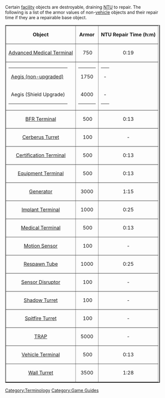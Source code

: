 Certain [facility](facility "wikilink") objects are destroyable,
draining [NTU](NTU "wikilink") to repair. The following is a list of the
armor values of non-[vehicle](vehicle "wikilink") objects and their
repair time if they are a repairable base object.

<table border="2">
<tr>
<td align="center">

<b>Object</b>

</td>
<td align="center">

<b>Armor</b>

</td>
<td align="center">

<b>NTU Repair Time (h:m)</b>

</td>
</tr>
<tr>
<td align="center">

[Advanced Medical Terminal](Advanced_Medical_Terminal "wikilink")

</td>
<td align="center">

 750

</td>
<td align="center">

0:19

</td>
</tr>
<tr>
<td align="center">
<table>
<tr>
<td>

[Aegis (non-upgraded)](Aegis_Shield_Generator "wikilink")

</td>
</tr>
<tr>
<td>

Aegis (Shield Upgrade)

</td>
</tr>
</table>
</td>
<td>
<table>
<tr>
<td align="center">

1750

</td>
</tr>
<tr>
<td align="center">

4000

</td>
</tr>
</table>
</td>
<td align="center">
<table>
<tr>
<td>

\-

</td>
</tr>
<tr>
<td>

\-

</td>
</tr>
</table>
</td>
</tr>
<tr>
<td align="center">

[BFR Terminal](BFR_Terminal "wikilink")

</td>
<td align="center">

 500

</td>
<td align="center">

0:13

</td>
</tr>
<tr>
<td align="center">

[Cerberus Turret](Cerberus_Turret "wikilink")

</td>
<td align="center">

 100

</td>
<td align="center">

\-

</td>
</tr>
<tr>
<td align="center">

[Certification Terminal](Certification_Terminal "wikilink")

</td>
<td align="center">

 500

</td>
<td align="center">

0:13

</td>
</tr>
<tr>
<td align="center">

[Equipment Terminal](Equipment_Terminal "wikilink")

</td>
<td align="center">

 500

</td>
<td align="center">

0:13

</td>
</tr>
<tr>
<td align="center">

[Generator](Generator "wikilink")

</td>
<td align="center">

3000

</td>
<td align="center">

1:15

</td>
</tr>
<tr>
<td align="center">

[Implant Terminal](Implant_Terminal "wikilink")

</td>
<td align="center">

1000

</td>
<td align="center">

0:25

</td>
</tr>
<tr>
<td align="center">

[Medical Terminal](Medical_Terminal "wikilink")

</td>
<td align="center">

 500

</td>
<td align="center">

0:13

</td>
</tr>
<tr>
<td align="center">

[Motion Sensor](ACE#Motion_Sensor_Alarm "wikilink")

</td>
<td align="center">

 100

</td>
<td align="center">

\-

</td>
</tr>
<tr>
<td align="center">

[Respawn Tube](Respawn_Tube "wikilink")

</td>
<td align="center">

1000

</td>
<td align="center">

0:25

</td>
</tr>
<tr>
<td align="center">

[Sensor Disruptor](Sensor_Disruptor "wikilink")

</td>
<td align="center">

 100

</td>
<td align="center">

\-

</td>
</tr>
<tr>
<td align="center">

[Shadow Turret](Shadow_Turret "wikilink")

</td>
<td align="center">

 100

</td>
<td align="center">

\-

</td>
</tr>
<tr>
<td align="center">

[Spitfire Turret](ACE#Spitfire_Turret "wikilink")

</td>
<td align="center">

 100

</td>
<td align="center">

\-

</td>
</tr>
<tr>
<td align="center">

[TRAP](TRAP "wikilink")

</td>
<td align="center">

5000

</td>
<td align="center">

\-

</td>
</tr>
<tr>
<td align="center">

[Vehicle Terminal](Vehicle_Terminal "wikilink")

</td>
<td align="center">

 500

</td>
<td align="center">

0:13

</td>
</tr>
<tr>
<td align="center">

[Wall Turret](Wall_Turret "wikilink")

</td>
<td align="center">

3500

</td>
<td align="center">

1:28

</td>
</tr>
</table>

[Category:Terminology](Category:Terminology "wikilink") [Category:Game
Guides](Category:Game_Guides "wikilink")